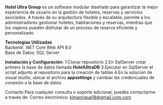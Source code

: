<b>Hotel Ultra Group</b> es un software modular diseñado para garantizar la mejor experiencia de usuario en la gestión de hoteles, reservas y servicios asociados. 
A través de su arquitectura flexible y escalable, permite a los administradores gestionar hoteles, habitaciones y reservas, mientras que los viajeros pueden disfrutar de un proceso de reserva eficiente y personalizado.

<b>Tecnologías Utilizadas</b><br>
Backend: .NET Core Web API 8.0<br>
Base de Datos: SQL Server

<b>Instalación y Configuración:</b>
1.Clonar repositorio
2.En SqlServer crear primero la base de datos llamada <b>HotelUltraDB</b>
3.Ejecutar en SqlServer el script adjunto al repositorio para la creación de tablas
4.En la solucion de visual studio, ubicar el archivo <b>appsettings</b> y cambiar las credencuales de conexión a la base de datos

Contacto
Para cualquier consulta o soporte adicional, puedes contactarme a través de:
Correo electrónico: kjmanrique18@gmail.com.com
